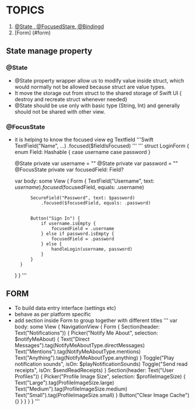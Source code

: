 # TOPICS 
1. [@State , @FocusedStare, @Bindingd](#state-manage-property)
2. [Form] (#form)


## State manage property
### @State
- @State property wrapper allow us to modify value inside struct, which would normally not be allowed because struct are value types.
- It move the storage out from struct to the shared storage of Swift UI { destroy and recreate struct whenever needed}
- @State should be use only with basic type (String, Int) and generally should not be shared with other view.
### @FocusState
- it is helping to know the focused view eg Textfield 
'''Swift
       TextField("Name", ...)
                .focused($fieldIsFocused)
'''
'''
struct LoginForm {
    enum Field: Hashable {
        case username
        case password
    }


    @State private var username = ""
    @State private var password = ""
    @FocusState private var focusedField: Field?


    var body: some View {
        Form {
            TextField("Username", text: $username)
                .focused($focusedField, equals: .username)


            SecureField("Password", text: $password)
                .focused($focusedField, equals: .password)


            Button("Sign In") {
                if username.isEmpty {
                    focusedField = .username
                } else if password.isEmpty {
                    focusedField = .password
                } else {
                    handleLogin(username, password)
                }
            }
        }
    }
}
'''

## FORM
- To build data entry interface (settings etc)
- behave as per platform specific
- add section inside Form to group together with different titles
'''
var body: some View {
    NavigationView {
        Form {
            Section(header: Text("Notifications")) {
                Picker("Notify Me About", selection: $notifyMeAbout) {
                    Text("Direct Messages").tag(NotifyMeAboutType.directMessages)
                    Text("Mentions").tag(NotifyMeAboutType.mentions)
                    Text("Anything").tag(NotifyMeAboutType.anything)
                }
                Toggle("Play notification sounds", isOn: $playNotificationSounds)
                Toggle("Send read receipts", isOn: $sendReadReceipts)
            }
            Section(header: Text("User Profiles")) {
                Picker("Profile Image Size", selection: $profileImageSize) {
                    Text("Large").tag(ProfileImageSize.large)
                    Text("Medium").tag(ProfileImageSize.medium)
                    Text("Small").tag(ProfileImageSize.small)
                }
                Button("Clear Image Cache") {}
            }
        }
    }
}
'''
